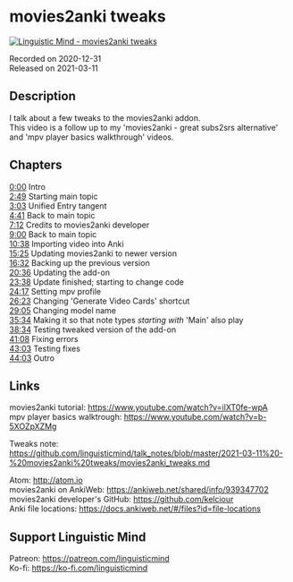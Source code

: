 # movies2anki tweaks
 
[![Linguistic Mind - movies2anki tweaks](https://img.youtube.com/vi/YOh_s6LBqto/0.jpg)](https://www.youtube.com/watch?v=YOh_s6LBqto)
 
Recorded on 2020-12-31<br>
Released on 2021-03-11
 
## Description
 
I talk about a few tweaks to the movies2anki addon.<br>
This video is a follow up to my 'movies2anki - great subs2srs alternative' and 'mpv player basics walkthrough' videos.
 
## Chapters
 
[0:00](https://www.youtube.com/watch?v=YOh_s6LBqto&t=0m0s "Intro") Intro<br>
[2:49](https://www.youtube.com/watch?v=YOh_s6LBqto&t=2m49s "Starting main topic") Starting main topic<br>
[3:03](https://www.youtube.com/watch?v=YOh_s6LBqto&t=3m3s "Unified Entry tangent") Unified Entry tangent<br>
[4:41](https://www.youtube.com/watch?v=YOh_s6LBqto&t=4m41s "Back to main topic") Back to main topic<br>
[7:12](https://www.youtube.com/watch?v=YOh_s6LBqto&t=7m12s "Credits to movies2anki developer") Credits to movies2anki developer<br>
[9:00](https://www.youtube.com/watch?v=YOh_s6LBqto&t=9m0s "Back to main topic") Back to main topic<br>
[10:38](https://www.youtube.com/watch?v=YOh_s6LBqto&t=10m38s "Importing video into Anki") Importing video into Anki<br>
[15:25](https://www.youtube.com/watch?v=YOh_s6LBqto&t=15m25s "Updating movies2anki to newer version") Updating movies2anki to newer version<br>
[16:32](https://www.youtube.com/watch?v=YOh_s6LBqto&t=16m32s "Backing up the previous version") Backing up the previous version<br>
[20:36](https://www.youtube.com/watch?v=YOh_s6LBqto&t=20m36s "Updating the add-on") Updating the add-on<br>
[23:38](https://www.youtube.com/watch?v=YOh_s6LBqto&t=23m38s "Update finished; starting to change code") Update finished; starting to change code<br>
[24:17](https://www.youtube.com/watch?v=YOh_s6LBqto&t=24m17s "Setting mpv profile") Setting mpv profile<br>
[26:23](https://www.youtube.com/watch?v=YOh_s6LBqto&t=26m23s "Changing 'Generate Video Cards' shortcut") Changing 'Generate Video Cards' shortcut<br>
[29:05](https://www.youtube.com/watch?v=YOh_s6LBqto&t=29m5s "Changing model name") Changing model name<br>
[35:34](https://www.youtube.com/watch?v=YOh_s6LBqto&t=35m34s "Making it so that note types *starting with* 'Main' also play") Making it so that note types *starting with* 'Main' also play<br>
[38:34](https://www.youtube.com/watch?v=YOh_s6LBqto&t=38m34s "Testing tweaked version of the add-on") Testing tweaked version of the add-on<br>
[41:08](https://www.youtube.com/watch?v=YOh_s6LBqto&t=41m8s "Fixing errors") Fixing errors<br>
[43:03](https://www.youtube.com/watch?v=YOh_s6LBqto&t=43m3s "Testing fixes") Testing fixes<br>
[44:03](https://www.youtube.com/watch?v=YOh_s6LBqto&t=44m3s "Outro") Outro
 
## Links
 
movies2anki tutorial: https://www.youtube.com/watch?v=ilXT0fe-wpA<br>
mpv player basics walktrough: https://www.youtube.com/watch?v=b-5XOZpXZMg 
 
Tweaks note: https://github.com/linguisticmind/talk_notes/blob/master/2021-03-11%20-%20movies2anki%20tweaks/movies2anki_tweaks.md 
 
Atom: http://atom.io<br>
movies2anki on AnkiWeb: https://ankiweb.net/shared/info/939347702<br>
movies2anki developer's GitHub: https://github.com/kelciour<br>
Anki file locations: https://docs.ankiweb.net/#/files?id=file-locations
 
## Support Linguistic Mind
 
Patreon: https://patreon.com/linguisticmind<br>
Ko-fi: https://ko-fi.com/linguisticmind
